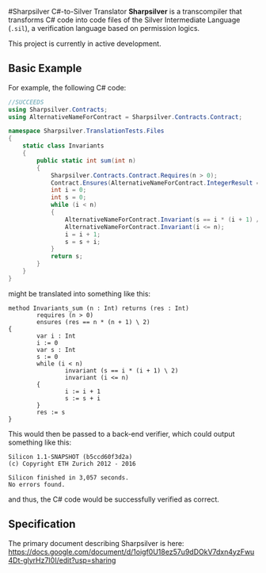 #Sharpsilver C#-to-Silver Translator
**Sharpsilver** is a transcompiler that transforms C# code into code files of the Silver Intermediate Language (`.sil`), a verification language based on permission logics.

This project is currently in active development. 

## Basic Example

For example, the following C# code:
```csharp
//SUCCEEDS
using Sharpsilver.Contracts;
using AlternativeNameForContract = Sharpsilver.Contracts.Contract;

namespace Sharpsilver.TranslationTests.Files
{
    static class Invariants
    {
        public static int sum(int n)
        {
            Sharpsilver.Contracts.Contract.Requires(n > 0);
            Contract.Ensures(AlternativeNameForContract.IntegerResult == n * (n + 1) / 2);
            int i = 0;
            int s = 0;
            while (i < n)
            {
                AlternativeNameForContract.Invariant(s == i * (i + 1) / 2);
                AlternativeNameForContract.Invariant(i <= n);
                i = i + 1;
                s = s + i; 
            }
            return s;
        }
    }
}
```
might be translated into something like this:
```
method Invariants_sum (n : Int) returns (res : Int)
        requires (n > 0)
        ensures (res == n * (n + 1) \ 2)
{
        var i : Int
        i := 0
        var s : Int
        s := 0
        while (i < n)
                invariant (s == i * (i + 1) \ 2)
                invariant (i <= n)
        {
                i := i + 1
                s := s + i
        }
        res := s
}
```
This would then be passed to a back-end verifier, which could output something like this:
```
Silicon 1.1-SNAPSHOT (b5ccd60f3d2a)
(c) Copyright ETH Zurich 2012 - 2016

Silicon finished in 3,057 seconds.
No errors found.
```
and thus, the C# code would be successfully verified as correct.

## Specification

The primary document describing Sharpsilver is here: 
https://docs.google.com/document/d/1oigf0U18ez57u9dDOkV7dxn4yzFwu4Dt-glyrHz7I0I/edit?usp=sharing

